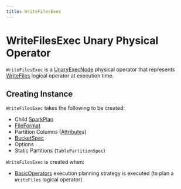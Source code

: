 ```yaml
---
title: WriteFilesExec
---
```


# WriteFilesExec Unary Physical Operator

`WriteFilesExec` is a [UnaryExecNode](UnaryExecNode.md) physical operator that represents [WriteFiles](../logical-operators/WriteFiles.md) logical operator at execution time.

## Creating Instance

`WriteFilesExec` takes the following to be created:

* <span id="child"> Child [SparkPlan](SparkPlan.md)
* <span id="fileFormat"> [FileFormat](../connectors/FileFormat.md)
* <span id="partitionColumns"> Partition Columns ([Attribute](../expressions/Attribute.md)s)
* <span id="bucketSpec"> [BucketSpec](../bucketing/BucketSpec.md)
* <span id="options"> Options
* <span id="staticPartitions"> Static Partitions (`TablePartitionSpec`)

`WriteFilesExec` is created when:

* [BasicOperators](../execution-planning-strategies/BasicOperators.md) execution planning strategy is executed (to plan a `WriteFiles` logical operator)
